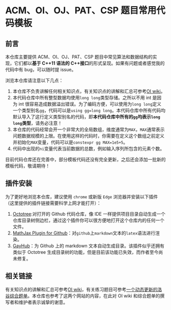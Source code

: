 # ACM、OI、OJ、PAT、CSP 题目常用代码模板

## 前言

本仓库主要提供 ACM、OI、OJ、PAT、CSP 题目中常见算法和数据结构的实现，它们都以**基于 C++11 语法的 C++接口**的形式呈现。如果有问题或者感觉我的代码中有 bug，可以随时提 issue。

浏览本仓库请注意以下几点：

1. 本仓库不负责讲解任何相关知识点，有关知识点的讲解和汇总可参考[OI wiki](https://oi-wiki.org/)。
2. 本代码仓库中所有整型数据均使用`long long`类型存储。之所以不用 int 是因为 int 很容易造成数据溢出错误。为了编码方便，可以使用为`long long`定义一个类型别名`gg`，代码可以是`using gg=long long`。本代码仓库中所有代码均默认导入了这行定义类型别名的代码，即**本代码仓库中所有的`gg`均表示`long long`类型**，请务必注意！
3. 本仓库的代码经常会开一个非常大的全局数组，维度通常为`MAX`，`MAX`通常表示问题数据规模的上限。在使用这样的代码时，你需要在定义这个数组之前定义并初始化`MAX`变量，代码可以是`constexpr gg MAX=1e5+5`。
4. 代码中出现的`ni`变量代表当前数据的总数，例如输入序列所包含的元素个数。

目前代码仓库还在完善中，部分模板代码还没有完全更新，之后还会添加一批新的模板代码，敬请期待！

## 插件安装

为了更好地浏览本仓库，建议使用 `chrome` 或新版 `Edge` 浏览器并安装以下插件（这里提供的插件链接需要科学上网才能打开）：

1. [Octotree](https://chrome.google.com/webstore/detail/octotree/bkhaagjahfmjljalopjnoealnfndnagc):对打开的 Github 代码仓库，像 IDE 一样提供项目目录自动生成一个仓库目录树侧边栏，通过这个插件你可以很方便地打开这个仓库内的任何一个文件。
2. [MathJax Plugin for Github](https://chrome.google.com/webstore/detail/mathjax-plugin-for-github/ioemnmodlmafdkllaclgeombjnmnbima)：对`github`上`markdown`文本的`latex`语法进行渲染。
3. [GayHub](https://chrome.google.com/webstore/detail/gayhub/mdcffelghikdiafnfodjlgllenhlnejl)：为 Github 上的 markdown 文本自动生成目录。该插件似乎还拥有类似于 Octotree 生成目录树的功能，但是目前该功能已失效，而作者至今尚未修复。

## 相关链接

有关知识点的讲解和汇总可参考[OI wiki](https://oi-wiki.org/)，有关练习题目可参考[一个动态更新的洛谷综合题单](https://studyingfather.com/archives/841)。本仓库也参考了这两个网站的内容，在此对 OI wiki 和综合题单的撰写者和维护者表示诚挚的谢意。
